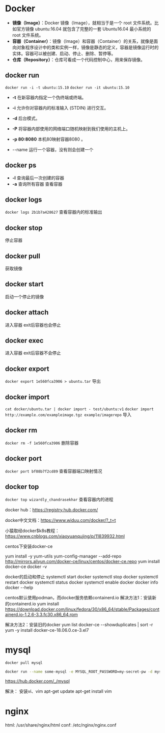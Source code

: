 # Docker
-   **镜像（Image）**：Docker 镜像（Image），就相当于是一个 root 文件系统。比如官方镜像 ubuntu:16.04 就包含了完整的一套 Ubuntu16.04 最小系统的 root 文件系统。
-   **容器（Container）**：镜像（Image）和容器（Container）的关系，就像是面向对象程序设计中的类和实例一样，镜像是静态的定义，容器是镜像运行时的实体。容器可以被创建、启动、停止、删除、暂停等。
-   **仓库（Repository）**：仓库可看成一个代码控制中心，用来保存镜像。

## docker run
`docker run -i -t ubuntu:15.10`
`docker run -it ubuntu:15.10`
-   **-t** 在新容器内指定一个伪终端或终端。
-   **-i** 允许你对容器内的标准输入 (STDIN) 进行交互。
-   **-d** 后台模式。
-   **-P** 将容器内部使用的网络端口随机映射到我们使用的主机上。
-   **-p 80:8080** 本机80映射容器8080 。

- --name 
运行一个容器，没有则会创建一个
## docker ps
-   **-l** 查询最后一次创建的容器
-   **-a** 查询所有容器
查看容器
## docker logs
`docker logs 2b1b7a428627`
查看容器内的标准输出
## docker stop
停止容器
## docker pull
获取镜像
## docker start
启动一个停止的镜像
## docker attach
进入容器
exit后容器也会停止
## docker exec
进入容器
exit后容器不会停止
## docker export
`docker export 1e560fca3906 > ubuntu.tar`
导出
## docker import
`cat docker/ubuntu.tar | docker import - test/ubuntu:v1`
`docker import http://example.com/exampleimage.tgz example/imagerepo`
导入
## docker rm
`docker rm -f 1e560fca3906`
删除容器
## docker port
`docker port bf08b7f2cd89`
查看容器端口映射情况
## docker top
`docker top wizardly_chandrasekhar`
查看容器内的进程


docker hub：https://registry.hub.docker.com/

docker中文文档：https://www.widuu.com/docker/?_t=t

小猿取经docker$k8s教程：https://www.cnblogs.com/xiaoyuanqujing/p/11839932.html

centos下安装docker-ce

yum install -y yum-utils
yum-config-manager --add-repo http://mirrors.aliyun.com/docker-ce/linux/centos/docker-ce.repo
yum install docker-ce
docker -v


docker的启动和停止
systemctl start docker
systemctl stop docker
systemctl restart docker
systemctl status docker
systemctl enable docker
docker info
docker --help

centos默认使用podman，而docker服务依赖containerd.io
解决方法1：安装新的containerd.io
 yum install https://download.docker.com/linux/fedora/30/x86_64/stable/Packages/containerd.io-1.2.6-3.3.fc30.x86_64.rpm

解决方法2：安装旧的docker
yum list docker-ce --showduplicates | sort -r
yum -y install  docker-ce-18.06.0.ce-3.el7

# mysql
```bash
docker pull mysql
```
```bash
docker run --name some-mysql -e MYSQL_ROOT_PASSWORD=my-secret-pw -d mysql:latest
```
https://hub.docker.com/_/mysql

解决： 安装vi、vim
apt-get update
apt-get install vim

# nginx
html: /usr/share/nginx/html
conf: /etc/nginx/nginx.conf